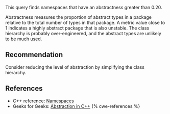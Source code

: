 This query finds namespaces that have an abstractness greater than 0.20.

Abstractness measures the proportion of abstract types in a package relative to the total number of types in that package. A metric value close to 1 indicates a highly abstract package that is also unstable. The class hierarchy is probably over-engineered, and the abstract types are unlikely to be much used.


## Recommendation
Consider reducing the level of abstraction by simplifying the class hierarchy.


## References
* C++ reference: [Namespaces](https://en.cppreference.com/w/cpp/language/namespace)
* Geeks for Geeks: [Abstraction in C++](https://www.geeksforgeeks.org/abstraction-in-c/)
{% cwe-references %}
